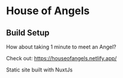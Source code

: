 # House of Angels

## Build Setup

How about taking 1 minute to meet an Angel?

Check out: https://houseofangels.netlify.app/

Static site built with NuxtJs
